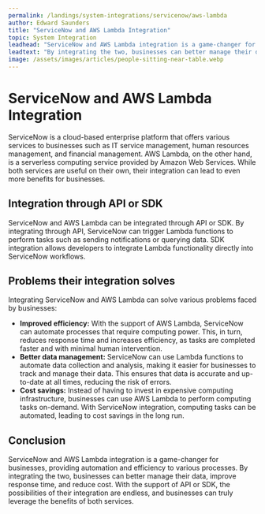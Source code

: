 ```yaml
---
permalink: /landings/system-integrations/servicenow/aws-lambda
author: Edward Saunders
title: "ServiceNow and AWS Lambda Integration"
topic: System Integration
leadhead: "ServiceNow and AWS Lambda integration is a game-changer for businesses, providing automation and efficiency to various processes"
leadtext: "By integrating the two, businesses can better manage their data, improve response time, and reduce cost. With the support of API or SDK, the possibilities of their integration are endless, and businesses can truly leverage the benefits of both services."
image: /assets/images/articles/people-sitting-near-table.webp
---
```

<div class="arttext">	<h1>ServiceNow and AWS Lambda Integration</h1>
	<p>ServiceNow is a cloud-based enterprise platform that offers various services to businesses such as IT service management, human resources management, and financial management. AWS Lambda, on the other hand, is a serverless computing service provided by Amazon Web Services. While both services are useful on their own, their integration can lead to even more benefits for businesses.</p>
	<h2>Integration through API or SDK</h2>
	<p>ServiceNow and AWS Lambda can be integrated through API or SDK. By integrating through API, ServiceNow can trigger Lambda functions to perform tasks such as sending notifications or querying data. SDK integration allows developers to integrate Lambda functionality directly into ServiceNow workflows.</p>
	<h2>Problems their integration solves</h2>
	<p>Integrating ServiceNow and AWS Lambda can solve various problems faced by businesses:</p>
	<ul>
		<li><strong>Improved efficiency:</strong> With the support of AWS Lambda, ServiceNow can automate processes that require computing power. This, in turn, reduces response time and increases efficiency, as tasks are completed faster and with minimal human intervention.</li>
		<li><strong>Better data management:</strong> ServiceNow can use Lambda functions to automate data collection and analysis, making it easier for businesses to track and manage their data. This ensures that data is accurate and up-to-date at all times, reducing the risk of errors.</li>
		<li><strong>Cost savings:</strong> Instead of having to invest in expensive computing infrastructure, businesses can use AWS Lambda to perform computing tasks on-demand. With ServiceNow integration, computing tasks can be automated, leading to cost savings in the long run.</li>
	</ul>
	<h2>Conclusion</h2>
	<p>ServiceNow and AWS Lambda integration is a game-changer for businesses, providing automation and efficiency to various processes. By integrating the two, businesses can better manage their data, improve response time, and reduce cost. With the support of API or SDK, the possibilities of their integration are endless, and businesses can truly leverage the benefits of both services.</p>
</div>